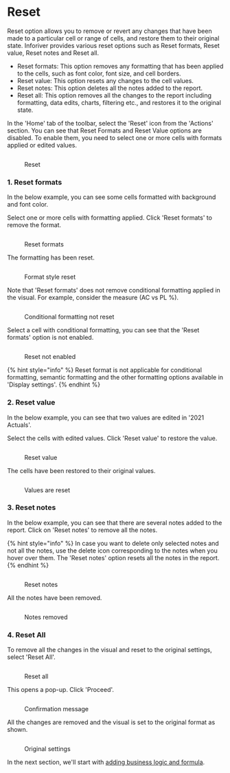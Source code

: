# Reset

Reset option allows you to remove or revert any changes that have been made to a particular cell or range of cells, and restore them to their original state. Inforiver provides various reset options such as Reset formats, Reset value, Reset notes and Reset all.&#x20;

* Reset formats: This option removes any formatting that has been applied to the cells, such as font color, font size, and cell borders.
* Reset value: This option resets any changes to the cell values.
* Reset notes: This option deletes all the notes added to the report.
* Reset all: This option removes all the changes to the report including formatting, data edits, charts, filtering etc., and restores it to the original state.

In the 'Home' tab of the toolbar, select the 'Reset' icon from the 'Actions' section. You can see that Reset Formats and Reset Value options are disabled. To enable them, you need to select one or more cells with formats applied or edited values.

<figure><img src="../../.gitbook/assets/Reset (2).png" alt=""><figcaption><p>Reset</p></figcaption></figure>

### **1. Reset formats**

In the below example, you can see some cells formatted with background and font color.&#x20;

Select one or more cells with formatting applied. Click 'Reset formats' to remove the format.&#x20;

<figure><img src="../../.gitbook/assets/Reset format1.png" alt=""><figcaption><p>Reset formats</p></figcaption></figure>

The formatting has been reset.

<figure><img src="../../.gitbook/assets/Format removed1.png" alt=""><figcaption><p>Format style reset</p></figcaption></figure>

Note that 'Reset formats' does not remove conditional formatting applied in the visual. For example, consider the measure (AC vs PL %).

<figure><img src="../../.gitbook/assets/CF.png" alt=""><figcaption><p>Conditional formatting not reset</p></figcaption></figure>

Select a cell with conditional formatting, you can see that the 'Reset formats' option is not enabled.

<figure><img src="../../.gitbook/assets/Reset not enabled.png" alt=""><figcaption><p>Reset not enabled</p></figcaption></figure>

{% hint style="info" %}
Reset format is not applicable for conditional formatting, semantic formatting and the other formatting options available in 'Display settings'.
{% endhint %}

### **2. Reset value**

In the below example, you can see that two values are edited in '2021 Actuals'.

Select the cells with edited values. Click 'Reset value' to restore the value.

<figure><img src="../../.gitbook/assets/Reset value.png" alt=""><figcaption><p>Reset value</p></figcaption></figure>

The cells have been restored to their original values.

<figure><img src="../../.gitbook/assets/Values has been reset.png" alt=""><figcaption><p>Values are reset</p></figcaption></figure>

### 3. Reset notes

In the below example, you can see that there are several notes added to the report. Click on 'Reset notes' to remove all the notes.

{% hint style="info" %}
In case you want to delete only selected notes and not all the notes, use the delete icon corresponding to the notes when you hover over them. The 'Reset notes' option resets all the notes in the report.
{% endhint %}

<figure><img src="../../.gitbook/assets/3.9 Reset.png" alt=""><figcaption><p>Reset notes</p></figcaption></figure>

All the notes have been removed.

<figure><img src="../../.gitbook/assets/Notes clear.png" alt=""><figcaption><p>Notes removed</p></figcaption></figure>

### 4. Reset All

To remove all the changes in the visual and reset to the original settings, select 'Reset All'.

<figure><img src="../../.gitbook/assets/Reset all.png" alt=""><figcaption><p>Reset all</p></figcaption></figure>

This opens a pop-up. Click 'Proceed'.

<figure><img src="../../.gitbook/assets/Confirmation.png" alt=""><figcaption><p>Confirmation message</p></figcaption></figure>

All the changes are removed and the visual is set to the original format as shown.

<figure><img src="../../.gitbook/assets/Original.png" alt=""><figcaption><p>Original settings</p></figcaption></figure>

In the next section, we'll start with [adding business logic and formula](../4.-adding-business-logic-and-formulae/).
